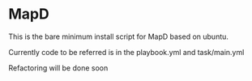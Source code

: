 # MapD

This is the bare minimum install script for MapD based on ubuntu.

Currently code to be referred is in the playbook.yml and  task/main.yml

Refactoring will be done soon